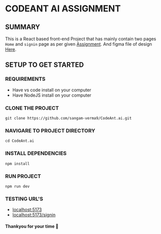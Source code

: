 # CODEANT AI ASSIGNMENT
## SUMMARY
This is a React based front-end Project that has mainly contain two pages ``Home`` and ``signin`` page as per given [Assignment](https://drive.google.com/drive/folders/1m1fq7Mqlr4iq9I6_wQvZeZgyROrrDpOC). And figma file of design [Here](https://www.figma.com/design/3j3bEI8nR1T1UwsfEBMbhi/Frontend-Developer-%3C%3E-CodeAnt?node-id=0-1&t=jN2Ajnc3ZzYZfEBs-1).
## SETUP TO GET STARTED
### REQUIREMENTS
* Have vs code install on your computer
* Have NodeJS install on your computer
### CLONE THE PROJECT
```
git clone https://github.com/sangam-verma9/CodeAnt.ai.git
```
### NAVIGARE TO PROJECT DIRECTORY
```
cd CodeAnt.ai
```
### INSTALL DEPENDENCIES
```
npm install
```
### RUN PROJECT
```
npm run dev
```
### TESTING URL'S
* [localhost:5173](http://localhost:5173/)
* [localhost:5173/signin](http://localhost:5173/signin)

#### Thankyou for your time 🙂